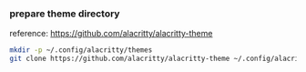 ### prepare theme directory
reference: https://github.com/alacritty/alacritty-theme
```bash
mkdir -p ~/.config/alacritty/themes
git clone https://github.com/alacritty/alacritty-theme ~/.config/alacritty/themes
```

